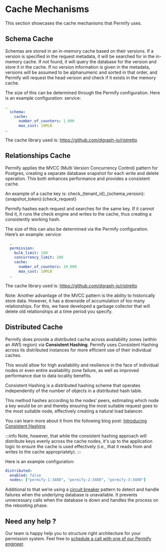# Cache Mechanisms 

This section showcases the cache mechanisms that Permify uses.

## Schema Cache

Schemas are stored in an in-memory cache based on their versions. If a version is specified in the request metadata, it will be searched for in the in-memory cache. If not found, it will query the database for the version and store it in the cache. If no version information is given in the metadata, versions will be assumed to be alphanumeric and sorted in that order, and Permify will request the head version and check if it exists in the memory cache.

The size of this can be determined through the Permify configuration. Here is an example configuration:
service:

```yaml 
…
  schema:
    cache:
      number_of_counters: 1_000
      max_cost: 10MiB
…
``` 

The cache library used is: https://github.com/dgraph-io/ristretto

## Relationships Cache

Permify applies the MVCC (Multi Version Concurrency Control) pattern for Postgres, creating a separate database snapshot for each write and delete operation. This both enhances performance and provides a consistent cache.

An example of a cache key is:
check_{tenant_id}_{schema_version}:{snapshot_token}:{check_request}

Permify hashes each request and searches for the same key. If it cannot find it, it runs the check engine and writes to the cache, thus creating a consistently working hash.

The size of this can also be determined via the Permify configuration. Here’s an example:
service:

```yaml 
  …
  permission:
    bulk_limit: 100
    concurrency_limit: 100
    cache:
      number_of_counters: 10_000
      max_cost: 10MiB
  …
``` 

The cache library used is: https://github.com/dgraph-io/ristretto

Note: Another advantage of the MVCC pattern is the ability to historically store data. However, it has a downside of accumulation of too many relationships. For this, we have developed a garbage collector that will delete old relationships at a time period you specify.


## Distributed Cache

Permify does provide a distributed cache across availability zones (within an AWS region) via **Consistent Hashing**. Permify uses Consistent Hashing across its distributed instances for more efficient use of their individual caches. 

 This would allow for high availability and resilience in the face of individual nodes or even entire availability zone failure, as well as improved performance due to data locality benefits.

Consistent Hashing is a distributed hashing scheme that operates independently of the number of objects in a distributed hash table.

This method hashes according to the nodes’ peers, estimating which node a key would be on and thereby ensuring the most suitable request goes to the most suitable node, effectively creating a natural load balancer.

You can learn more about it from the following blog post: [Introducing Consistent Hashing](https://itnext.io/introducing-consistent-hashing-9a289769052e)

:::info
Note, however, that while the consistent hashing approach will distribute keys evenly across the cache nodes, it's up to the application logic to ensure the cache is used effectively (i.e., that it reads from and writes to the cache appropriately).
:::

Here is an example configuration:

```yaml 
distributed:
  enabled: false
  nodes: ["permify-1:3480", "permify-2:3480", "permify-3:3480"]
``` 

Additional to that we’re using a [circuit breaker](https://blog.bitsrc.io/circuit-breaker-pattern-in-microservices-26bf6e5b21ff) pattern to detect and handle failures when the underlying database is unavailable. It prevents unnecessary calls when the database is down and handles the process on the rebooting phase.

## Need any help ?

Our team is happy help you to structure right architecture for your permission system. Feel free to [schedule a call with one of our Permify engineer](https://meetings-eu1.hubspot.com/ege-aytin/call-with-an-expert).



